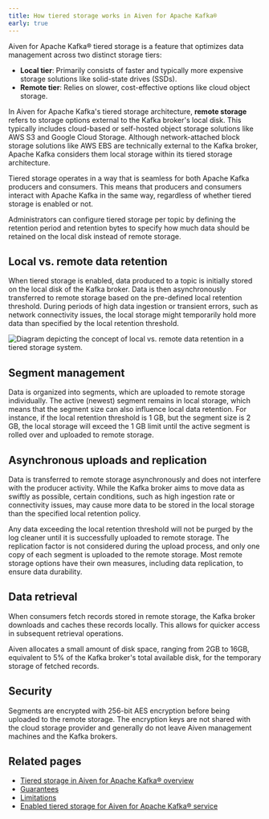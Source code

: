 ```yaml
---
title: How tiered storage works in Aiven for Apache Kafka®
early: true
---
```


Aiven for Apache Kafka® tiered storage is a feature that optimizes data
management across two distinct storage tiers:

-   **Local tier**: Primarily consists of faster and typically more
    expensive storage solutions like solid-state drives (SSDs).
-   **Remote tier**: Relies on slower, cost-effective options like cloud
    object storage.

In Aiven for Apache Kafka's tiered storage architecture, **remote
storage** refers to storage options external to the Kafka broker's
local disk. This typically includes cloud-based or self-hosted object
storage solutions like AWS S3 and Google Cloud Storage. Although
network-attached block storage solutions like AWS EBS are technically
external to the Kafka broker, Apache Kafka considers them local storage
within its tiered storage architecture.

Tiered storage operates in a way that is seamless for both Apache Kafka
producers and consumers. This means that producers and consumers
interact with Apache Kafka in the same way, regardless of whether tiered
storage is enabled or not.

Administrators can configure tiered storage per topic by defining the
retention period and retention bytes to specify how much data should be
retained on the local disk instead of remote storage.

## Local vs. remote data retention

When tiered storage is enabled, data produced to a topic is initially
stored on the local disk of the Kafka broker. Data is then
asynchronously transferred to remote storage based on the pre-defined
local retention threshold. During periods of high data ingestion or
transient errors, such as network connectivity issues, the local storage
might temporarily hold more data than specified by the local retention
threshold.

![Diagram depicting the concept of local vs. remote data retention in a tiered storage system.](/images/content/products/kafka/tiered-storage/data-retention.png)

## Segment management

Data is organized into segments, which are uploaded to remote storage
individually. The active (newest) segment remains in local storage,
which means that the segment size can also influence local data
retention. For instance, if the local retention threshold is 1 GB, but
the segment size is 2 GB, the local storage will exceed the 1 GB limit
until the active segment is rolled over and uploaded to remote storage.

## Asynchronous uploads and replication

Data is transferred to remote storage asynchronously and does not
interfere with the producer activity. While the Kafka broker aims to
move data as swiftly as possible, certain conditions, such as high
ingestion rate or connectivity issues, may cause more data to be stored
in the local storage than the specified local retention policy.

Any data exceeding the local retention threshold will not be purged by
the log cleaner until it is successfully uploaded to remote storage. The
replication factor is not considered during the upload process, and only
one copy of each segment is uploaded to the remote storage. Most remote
storage options have their own measures, including data replication, to
ensure data durability.

## Data retrieval

When consumers fetch records stored in remote storage, the Kafka broker
downloads and caches these records locally. This allows for quicker
access in subsequent retrieval operations.

Aiven allocates a small amount of disk space, ranging from 2GB to 16GB,
equivalent to 5% of the Kafka broker's total available disk, for the
temporary storage of fetched records.

## Security

Segments are encrypted with 256-bit AES encryption before being uploaded
to the remote storage. The encryption keys are not shared with the cloud
storage provider and generally do not leave Aiven management machines
and the Kafka brokers.

## Related pages

-   [Tiered storage in Aiven for Apache Kafka® overview](/docs/products/kafka/concepts/kafka-tiered-storage)
-   [Guarantees](/docs/products/kafka/concepts/tiered-storage-guarantees)
-   [Limitations](/docs/products/kafka/concepts/tiered-storage-limitations)
-   [Enabled tiered storage for Aiven for Apache Kafka® service](/docs/products/kafka/howto/enable-kafka-tiered-storage)
